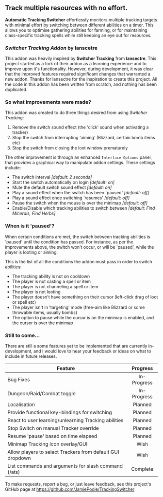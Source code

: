 ## Track multiple resources with no effort.
__Automatic Tracking Switcher__ effortlessly monitors multiple tracking targets with minimal effort by switching between different abilities on a timer. This allows you to optimise gathering abilities for farming, or for maintaining class-specific tracking spells while still keeping an eye out for resources.


### _Switcher Tracking Addon_ by lanscetre
This addon was heavily inspired by __Switcher Tracking__ from __lansectre__. This project started as a fork of their addon as a learning experience and to improve upon it's functionality. However, during development, it was clear that the improved features required significant changes that warranted a new addon. Thanks for lansectre for the inspiration to create this project. All the code in this addon has been written from scratch, and nothing has been duplicated.

### So what improvements were made?
This addon was created to do three things desired from using *Switcher Tracking*:
1. Remove the switch sound effect (the 'click' sound when activating a tracker)
2. Stop the switch from interrupting 'aiming' (Blizzard, certain bomb items etc)
3. Stop the switch from closing the loot window prematurely

The other improvement is through an enhanced `Interface Options` panel, that provides a graphical way to manipulate addon settings. These settings include:
* The switch interval _[default: 2 seconds]_
* Start the switch automatically on login _[default: on]_
* Mute the default switch sound effect _[default: on]_
* Play a sound effect when the switch has been 'paused' _[default: off]_
* Play a sound effect once switching 'resumes' _[default: off]_
* Pause the switch when the mouse is over the minimap _[default: off]_
* Enable/Disable which tracking abilities to switch between _[default: Find Minerals, Find Herbs]_

### When is it 'paused'?
When certain conditions are met, the switch between tracking abilities is 'paused' until the condition has passed. For instance, as per the improvements above, the switch won't occur, or will be 'paused', while the player is looting or aiming.

This is the list of all the conditions the addon must pass in order to switch abilities:
* The tracking ability is not on cooldown
* The player is not casting a spell or item
* The player is not channeling a spell or item
* The player is not looting
* The player doesn't have something on their cursor (left-click drag of loot or spell etc)
* The player isn't in 'targeting' mode (free-aim like Blizzard or some throwable items, usually bombs)
* The option to pause while the cursor is on the minimap is enabled, and the cursor is over the minimap

### Still to come...
There are still a some features yet to be implemented that are currently in-development, and I would love to hear your feedback or ideas on what to include in future releases.


| Feature | Progress |
|---------|:--------:|
| Bug Fixes | In-Progress|
| Dungeon/Raid/Combat toggle | In-Progress |
| Localisation | Planned |
| Provide functional key-bindings for switching | Planned |
| React to user learning/unlearning Tracking abilities | Planned |
| Stop Switch on manual Tracker override | Planned |
| Resume 'pause' based on time elapsed | Planned |
| Minimap Tracking Icon overlay/GUI | Wish |
| Allow players to select Trackers from default GUI dropdown | Wish |
| List commands and arguments for slash command (/ats) | Complete |

To make requests, report a bug, or just leave feedback, see this project's GitHub page at https://github.com/JamiePoole/TrackingSwitcher